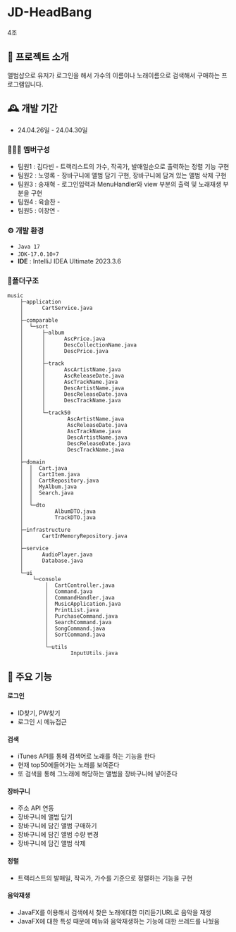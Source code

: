 #  JD-HeadBang
4조

## 🎼 프로젝트 소개
앨범샵으로 유저가 로그인을 해서 가수의 이름이나 노래이름으로 검색해서 구매하는 프로그램입니다.
<br>

## 🕰️ 개발 기간
* 24.04.26일 - 24.04.30일

### 🧑‍🤝‍🧑 멤버구성
 - 팀원1 : 김다빈 - 트랙리스트의 가수, 작곡가, 발매일순으로 출력하는 정렬 기능 구현
 - 팀원2 : 노영록 - 장바구니에 앨범 담기 구현, 장바구니에 담겨 있는 앨범 삭제 구현
 - 팀원3 : 송재혁 - 로그인입력과 MenuHandler와 view 부분의 출력 및 노래재생 부분을 구현
 - 팀원4 : 육슬찬 - 
 - 팀원5 : 이창연 -

### ⚙️ 개발 환경
-  ``` Java 17 ```
- ``` JDK-17.0.10+7 ```
- **IDE** : IntelliJ IDEA Ultimate 2023.3.6

### 📂폴더구조
``` 
music
    ├─application
    │      CartService.java
    │      
    ├─comparable
    │  └─sort
    │      ├─album
    │      │      AscPrice.java
    │      │      DescCollectionName.java
    │      │      DescPrice.java
    │      │      
    │      ├─track
    │      │      AscArtistName.java
    │      │      AscReleaseDate.java
    │      │      AscTrackName.java
    │      │      DescArtistName.java
    │      │      DescReleaseDate.java
    │      │      DescTrackName.java
    │      │      
    │      └─track50
    │              AscArtistName.java
    │              AscReleaseDate.java
    │              AscTrackName.java
    │              DescArtistName.java
    │              DescReleaseDate.java
    │              DescTrackName.java
    │              
    ├─domain
    │  │  Cart.java
    │  │  CartItem.java
    │  │  CartRepository.java
    │  │  MyAlbum.java
    │  │  Search.java
    │  │  
    │  └─dto
    │          AlbumDTO.java
    │          TrackDTO.java
    │          
    ├─infrastructure
    │      CartInMemoryRepository.java
    │      
    ├─service
    │      AudioPlayer.java
    │      Database.java
    │      
    └─ui
        └─console
            │  CartController.java
            │  Command.java
            │  CommandHandler.java
            │  MusicApplication.java
            │  PrintList.java
            │  PurchaseCommand.java
            │  SearchCommand.java
            │  SongCommand.java
            │  SortCommand.java
            │  
            └─utils
                    InputUtils.java
```    


## 📌 주요 기능
#### 로그인 
- ID찾기, PW찾기
- 로그인 시 메뉴접근

#### 검색 
- iTunes API를 통해 검색어로 노래를 하는 기능을 한다
- 현재 top50에들어가는 노래를 보여준다
- 또 검색을 통해 그노래에 해당하는 앨범을 장바구니에 넣어준다

#### 장바구니
- 주소 API 연동
- 장바구니에 앨범 담기
- 장바구니에 담긴 앨범 구매하기
- 장바구니에 담긴 앨범 수량 변경
- 장바구니에 담긴 앨범 삭제

#### 정렬 
- 트랙리스트의 발매일, 작곡가, 가수를 기준으로 정렬하는 기능을 구현 

#### 음악재생 
- JavaFX를 이용해서 검색에서 찾은 노래에대한 미리듣기URL로 음악을 재생
-  JavaFX에 대한 특성 때문에 메뉴와 음악재생하는 기능에 대한 쓰레드를 나눴음



